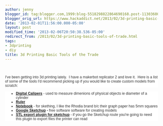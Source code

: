 ```yaml
---
author: jenny
blogger_id: tag:blogger.com,1999:blog-5518298822864690168.post-1130360016640409309
blogger_orig_url: https://www.hackaddict.net/2013/02/3d-printing-basic-tools-of-trade.html
date: '2013-02-01T11:56:00.000-05:00'
layout: post
modified_time: '2013-02-06T20:50:38.536-05:00'
redirect_from: /2013/02/3d-printing-basic-tools-of-trade.html
tags:
- 3dprinting
- diy
title: 3d Printing Basic Tools of the Trade
---
```


<br/><div style="background-color: white; color: #333333; font-family: verdana, arial, sans-serif; font-size: 12px;">I've been getting into 3d printing lately.  I have a makerbot replicator 2 and love it.  Here is a list of some of the tools I'd recommend picking up if you would like to create custom models from scratch:</div><ul style="background-color: white; color: #333333; font-family: verdana, arial, sans-serif; font-size: 12px;"><li style="margin-left: 15px;"><strong><a href="http://www.amazon.com/gp/product/B000GSLKIW/ref=wms_ohs_product">Digital Calipers</a></strong> - used to measure dimenions of physical objects ie diameter of a cylinder</li><li style="margin-left: 15px;"><strong><a href="http://www.amazon.com/The-Classics-12-Inch-Stainless-TPG-152/dp/B002IXKD9U">Ruler</a></strong></li><li style="margin-left: 15px;"><strong><a href="http://www.amazon.com/Rhodia-Classic-Black-Notepad-8-25x11-75/dp/B002C2Z6WG">Notebook</a> </strong>- for skething, I like the Rhodia brand b/c their graph paper has 5mm squares</li><li style="margin-left: 15px;"><strong><a href="http://www.sketchup.com/intl/en/product/gsu.html">Google Sketchup</a> -</strong> free software software for creating models</li><li style="margin-left: 15px;"><strong><a href="http://rhin.crai.archi.fr/rld/plugin_details.php?id=429">STL export plugin for sketchup</a></strong> - if you go the Sketchup route you're going to need this plugin to export files the printer can read</li></ul>